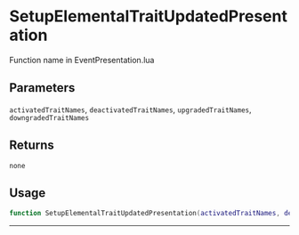 # SetupElementalTraitUpdatedPresentation
Function name in EventPresentation.lua
## Parameters
`activatedTraitNames`, `deactivatedTraitNames`, `upgradedTraitNames`, `downgradedTraitNames`
## Returns
`none`
## Usage
```lua
function SetupElementalTraitUpdatedPresentation(activatedTraitNames, deactivatedTraitNames, upgradedTraitNames, downgradedTraitNames)
```
---
